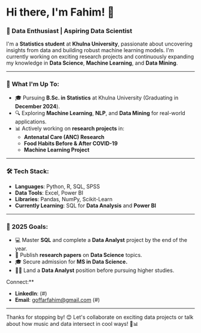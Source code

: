 # Hi there, I'm Fahim! 👋

### 🚀 Data Enthusiast | Aspiring Data Scientist

I'm a **Statistics student** at **Khulna University**, passionate about uncovering insights from data and building robust machine learning models. I'm currently working on exciting research projects and continuously expanding my knowledge in **Data Science**, **Machine Learning**, and **Data Mining**.

---

### 🌱 **What I'm Up To:**
- 🎓 Pursuing **B.Sc. in Statistics** at Khulna University (Graduating in **December 2024**).
- 🔍 Exploring **Machine Learning**, **NLP**, and **Data Mining** for real-world applications.
- 📊 Actively working on **research projects** in:
  - **Antenatal Care (ANC) Research** 
  - **Food Habits Before & After COVID-19** 
  - **Machine Learning Project**

---

### 🛠 **Tech Stack:**

- **Languages**: Python, R, SQL, SPSS
- **Data Tools**: Excel, Power BI
- **Libraries**: Pandas, NumPy, Scikit-Learn
- **Currently Learning**: SQL for **Data Analysis** and **Power BI**

---

### 🎯 **2025 Goals:**
- 💻 Master **SQL** and complete a **Data Analyst** project by the end of the year.
- 📝 Publish **research papers** on **Data Science** topics.
- 🎓 Secure admission for **MS in Data Science.** 
- 🧑‍💼 Land a **Data Analyst** position before pursuing higher studies.

 Connect:**

- **LinkedIn**: (#)
- **Email**: goffarfahim@gmail.com (#)

---

Thanks for stopping by! 😊 Let's collaborate on exciting data projects or talk about how music and data intersect in cool ways! 🎵📊
